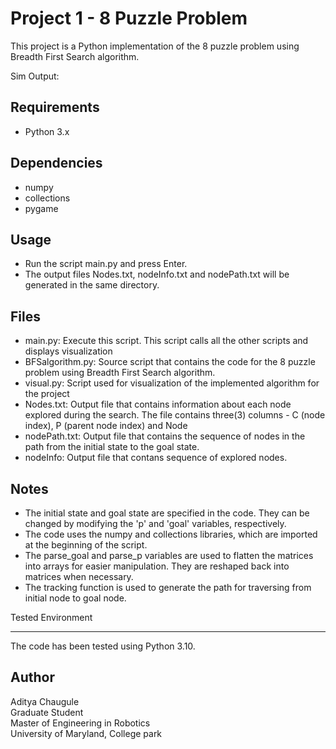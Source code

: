 Project 1 - 8 Puzzle Problem
============================

This project is a Python implementation of the 8 puzzle problem using Breadth First Search algorithm.

Sim Output:



Requirements
------------

-   Python 3.x

Dependencies
------------

-   numpy
-   collections
-   pygame

Usage
-----

-   Run the script main.py and press Enter.
-   The output files Nodes.txt, nodeInfo.txt and nodePath.txt will be generated in the same directory.

Files
-----

-   main.py: Execute this script. This script calls all the other scripts and displays visualization
-   BFSalgorithm.py: Source script that contains the code for the 8 puzzle problem using Breadth First Search algorithm.
-   visual.py: Script used for visualization of the implemented algorithm for the project
-   Nodes.txt: Output file that contains information about each node explored during the search. The file contains three(3) columns - C (node index), P (parent node index) and Node
-   nodePath.txt: Output file that contains the sequence of nodes in the path from the initial state to the goal state.
-   nodeInfo: Output file that contans sequence of explored nodes.

Notes
-----

-   The initial state and goal state are specified in the code. They can be changed by modifying the 'p' and 'goal' variables, respectively.
-   The code uses the numpy and collections libraries, which are imported at the beginning of the script.
-   The parse_goal and parse_p variables are used to flatten the matrices into arrays for easier manipulation. They are reshaped back into matrices when necessary.
-   The tracking function is used to generate the path for traversing from initial node to goal node.

Tested Environment

------------------

The code has been tested using Python 3.10.

Author
------

Aditya Chaugule\
Graduate Student\
Master of Engineering in Robotics\
University of Maryland, College park


